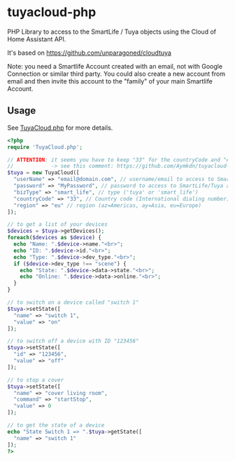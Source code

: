 # tuyacloud-php

PHP Library to access to the SmartLife / Tuya objects using the Cloud of Home Assistant API.

It's based on https://github.com/unparagoned/cloudtuya

Note: you need a Smartlife Account created with an email, not with Google Connection or similar third party. You could also create a new account from email and then invite this account to the "family" of your main Smartlife Account.

## Usage

See [TuyaCloud.php](https://github.com/Aymkdn/tuyacloud-php/blob/master/TuyaCloud.php) for more details.

```php
<?php
require 'TuyaCloud.php';

// ATTENTION: it seems you have to keep "33" for the countryCode and "eu" for the region, wherever you are…
//            -> see this comment: https://github.com/Aymkdn/tuyacloud-php/issues/9#issuecomment-1144097955
$tuya = new TuyaCloud([
  "userName" => "email@domain.com", // username/email to access to SmartLife/Tuya app
  "password" => "MyPassword", // password to access to SmartLife/Tuya app
  "bizType" => "smart_life", // type ('tuya' or 'smart_life')
  "countryCode" => "33", // Country code (International dialing number), e.g. "33" for France or "1" for USA
  "region" => "eu" // region (az=Americas, ay=Asia, eu=Europe)
]);

// to get a list of your devices
$devices = $tuya->getDevices();
foreach($devices as $device) {
  echo "Name: ".$device->name."<br>";
  echo "ID: ".$device->id."<br>";
  echo "Type: ".$device->dev_type."<br>";
  if ($device->dev_type !== "scene") {
    echo "State: ".$device->data->state."<br>";
    echo "Online: ".$device->data->online."<br>";
  }
}

// to switch on a device called "switch 1"
$tuya->setState([
  "name" => "switch 1",
  "value" => "on"
]);

// to switch off a device with ID "123456"
$tuya->setState([
  "id" => "123456",
  "value" => "off"
]);

// to stop a cover
$tuya->setState([
  "name" => "cover living room",
  "command" => "startStop",
  "value" => 0
]);

// to get the state of a device
echo "State Switch 1 => ".$tuya->getState([
  "name" => "switch 1"
]);
?>
```

